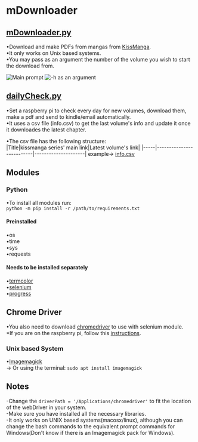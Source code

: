 # mDownloader

## [mDownloader.py]()
•Download and make PDFs from mangas from [KissManga](https://kissmanga.com/).<br/>
•It only works on Unix based systems.<br/>
•You may pass as an argument the number of the volume you wish to start the download from.

![Main prompt](https://github.com/Pedro4064/mDownloader/blob/master/Images/Main.png?raw=true)
![-h as an argument](https://github.com/Pedro4064/mDownloader/blob/master/Images/-h.png?raw=true)

## [dailyCheck.py](https://github.com/Pedro4064/MangaDownloader/blob/master/Raspberry%20Pi%20Daily%20check/dailyCheck.py)
•Set a raspberry pi to check every day for new volumes, download them, make a pdf and send to kindle/email automatically.<br/>
•It uses a csv file (info.csv) to get the last volume's info and update it once it downloades the latest chapter.<br/>

•The csv file has the following structure:<br/>
|Title|kissmanga series' main link|Latest volume's link|
|-----|--------------------------|---------------------|
example-> [info.csv](https://github.com/Pedro4064/MangaDownloader/blob/master/Raspberry%20Pi%20Daily%20check/info.csv)


## Modules

### Python
  •To install all modules run: <br/>
   `python -m pip install -r /path/to/requirements.txt`

#### Preinstalled
•os<br/>
•time<br/>
•sys<br/>
•requests<br/>

#### Needs to be installed separately  
•[termcolor](https://pypi.org/project/termcolor/)<br/>
•[selenium](https://pypi.org/project/selenium/)<br/>
•[progress](https://pypi.org/project/progress/)<br/>

## Chrome Driver

  •You also need to download [chromedriver](http://chromedriver.chromium.org/downloads) to use with selenium module.<br/>
  *If you are on the raspberry pi, follow this [instructions](https://www.reddit.com/r/selenium/comments/7341wt/success_how_to_run_selenium_chrome_webdriver_on/). <br/>
### Unix based System			
•[Imagemagick ](https://imagemagick.org/index.php)<br/>
	-> Or using the terminal:
	`sudo apt install imagemagick`<br/>



## Notes
-Change the `driverPath = '/Applications/chromedriver'` to fit the location of the webDriver in your system.<br/>
-Make sure you have installed all the necessary libraries.<br/>
-It only works on UNIX based systems(macosx/linux), although you can change the bash commands to the equivalent prompt commands for Windows(Don't know if there is an Imagemagick pack for Windows).
